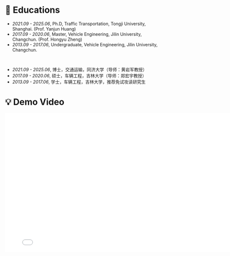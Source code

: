 
# 📖 Educations
- *2021.09 - 2025.06*, Ph.D, Traffic Transportation, Tongji University, Shanghai. (Prof. Yanjun Huang)
- *2017.09 - 2020.06*, Master, Vehicle Engineering, Jilin University, Changchun. (Prof. Hongyu Zheng)
- *2013.09 - 2017.06*, Undergraduate, Vehicle Engineering, Jilin University, Changchun.

<br/>

- *2021.09 - 2025.06*, 博士，交通运输，同济大学（导师：黄岩军教授）
- *2017.09 - 2020.06*, 硕士，车辆工程，吉林大学（导师：郑宏宇教授）
- *2013.09 - 2017.06*, 学士，车辆工程，吉林大学，推荐免试攻读研究生

# 💡 Demo Video

<div style="text-align:center;">
  <iframe
    width="800"
    height="450"
    src="//player.bilibili.com/player.html?aid=113016007821194&bvid=BV1RVWferE4u&cid=500001660576094&page=1"
    scrolling="no"
    border="0"
    frameborder="no"
    framespacing="0"
    allowfullscreen="true">
  </iframe>
</div>

